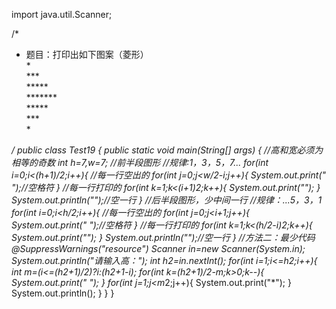 import java.util.Scanner;

/*
 * 题目：打印出如下图案（菱形）   
          *   
         ***   
        *****   
       *******   
        *****   
         ***   
          *  

 */
public class Test19 {
	public static void main(String[] args) {
		//高和宽必须为相等的奇数
		int h=7,w=7;
		//前半段图形
		//规律:1，3，5，7...
		for(int i=0;i<(h+1)/2;i++){
			//每一行空出的
			for(int j=0;j<w/2-i;j++){
				System.out.print(" ");//空格符
			}
			//每一行打印的
			for(int k=1;k<(i+1)*2;k++){
				System.out.print("*");
			}
			System.out.println("");//空一行
		}
		//后半段图形，少中间一行
		//规律：...5，3，1
		for(int i=0;i<h/2;i++){
			//每一行空出的
			for(int j=0;j<i+1;j++){
				System.out.print(" ");//空格符
			}
			//每一行打印的
			for(int k=1;k<(h/2-i)*2;k++){
				System.out.print("*");
			}
			System.out.println("");//空一行
        }
		//方法二：最少代码
		@SuppressWarnings("resource")
		Scanner in=new Scanner(System.in);
		System.out.println("请输入高：");
		int h2=in.nextInt();
		for(int i=1;i<=h2;i++){
			int m=(i<=(h2+1)/2)?i:(h2+1-i);
			for(int k=(h2+1)/2-m;k>0;k--){
				System.out.print(" ");
			}
			for(int j=1;j<m*2;j++){
				System.out.print("*");
			}
			System.out.println();
		}
	}
}
